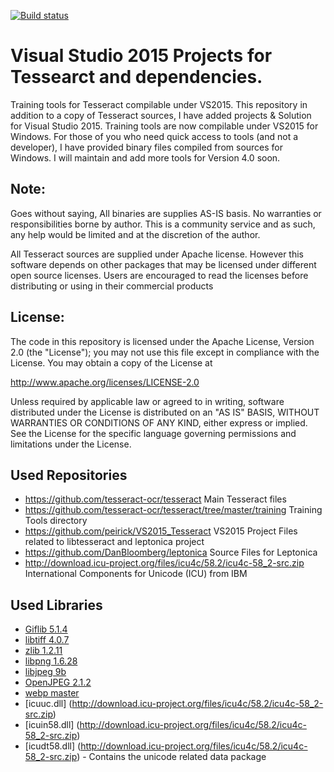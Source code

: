 [![Build status](https://ci.appveyor.com/api/projects/status/nli486fa8syrwb0g?svg=true)](https://ci.appveyor.com/project/peirick/vs2015-tesseract)

# Visual Studio 2015 Projects for Tessearct and dependencies.
Training tools for Tesseract compilable under VS2015. This repository in addition to a copy of Tesseract sources, I have added projects & Solution for Visual Studio 2015. Training tools are now compilable under VS2015 for Windows. For those of you who need quick access to tools (and not a developer), I have provided binary files compiled from sources for Windows. I will maintain and add more tools for Version 4.0 soon.

## Note:
Goes without saying, All binaries are supplies AS-IS basis. No warranties or responsibilities borne by author. This is a community service and as such, any help would be limited and at the discretion of the author.

All Tesseract sources are supplied under Apache license. However this software depends on other packages that may be licensed under different open source licenses. Users are encouraged to read the licenses before distributing or using in their commercial products

## License:
The code in this repository is licensed under the Apache License, Version 2.0 (the "License"); you may not use this file except in compliance with the License. You may obtain a copy of the License at

http://www.apache.org/licenses/LICENSE-2.0

Unless required by applicable law or agreed to in writing, software distributed under the License is distributed on an "AS IS" BASIS, WITHOUT WARRANTIES OR CONDITIONS OF ANY KIND, either express or implied. See the License for the specific language governing permissions and limitations under the License.

## Used Repositories
* https://github.com/tesseract-ocr/tesseract Main Tesseract files
* https://github.com/tesseract-ocr/tesseract/tree/master/training Training Tools directory
* https://github.com/peirick/VS2015_Tesseract VS2015 Project Files related to libtesseract and leptonica project
* https://github.com/DanBloomberg/leptonica Source Files for Leptonica
* http://download.icu-project.org/files/icu4c/58.2/icu4c-58_2-src.zip International Components for Unicode (ICU) from IBM

## Used Libraries
* [Giflib 5.1.4](http://giflib.sourceforge.net/)
* [libtiff 4.0.7](http://simplesystems.org/libtiff/)
* [zlib 1.2.11](http://www.zlib.net/)
* [libpng 1.6.28]( http://www.libpng.org/pub/png/libpng.html)
* [libjpeg 9b](http://ijg.org/)
* [OpenJPEG 2.1.2](http://www.openjpeg.org/)
* [webp master](https://chromium.googlesource.com/webm/libwebp)
* [icuuc.dll] (http://download.icu-project.org/files/icu4c/58.2/icu4c-58_2-src.zip)
* [icuin58.dll] (http://download.icu-project.org/files/icu4c/58.2/icu4c-58_2-src.zip)
* [icudt58.dll] (http://download.icu-project.org/files/icu4c/58.2/icu4c-58_2-src.zip) - Contains the unicode related data package